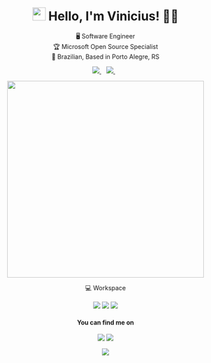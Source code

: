 

<h1 align='center'>
  <img src="https://media.giphy.com/media/hvRJCLFzcasrR4ia7z/giphy.gif" width="30px" height="30px"> Hello, I'm Vinicius!
👨‍💻
</h1>

<p align='center'>
  🖥 Software Engineer</br>
🏆 Microsoft Open Source Specialist</br>
🏡 Brazilian, Based in Porto Alegre, RS
</p>



<p align='center'>
  
  <!--<a href="https://wa.me/5521?text=Olá!%20Vinicius">
    <img src="https://img.shields.io/badge/WHATSAPP-%2325D366.svg?&style=for-the-badge&logo=whatsapp&logoColor=white" />    
  </a>&nbsp;&nbsp;-->
  <a href="https://www.linkedin.com/in/viniciusarcanjo/">
    <img src="https://img.shields.io/badge/linkedin-%230077B5.svg?&style=for-the-badge&logo=linkedin&logoColor=white" />
  </a>&nbsp;&nbsp;
  <a href="#">
    <img src="https://img.shields.io/badge/instagram-%23E4405F.svg?&style=for-the-badge&logo=instagram&logoColor=white" />        
  </a>&nbsp;&nbsp;
  
</p>

<p align='center'>
  <a href="#"><img src="https://github-readme-stats.vercel.app//api?username=vinicius-arcanjo&count_private=true&show_icons=true&theme=dracula" width="450"></a>
</p>

<p align='center'>
  💻 Workspace<br/><br/>

  <img src="https://img.shields.io/badge/Apple-MacBook_Air_2021-999999?style=for-the-badge&logo=apple&logoColor=white" />
  <img src="https://img.shields.io/badge/Chip-M1-fa6956?style=for-the-badge&logo=apple&logoColor=white" />
  <img src="https://img.shields.io/badge/RAM-8GB-%230071C5.svg?&style=for-the-badge&logoColor=white" />

</p>

<h4 align='center'>You can find me on</h4>
<p align='center'>
 <a href="#"><img src="https://img.shields.io/badge/YouTube-FF0000?style=for-the-badge&logo=youtube&logoColor=white"></a>
 <a href="https://arcanjo.dev"><img src="https://img.shields.io/badge/Website-0A0A0A?style=for-the-badge&logo=dev-dot-to&logoColor=white"></a>

  <!-- 📫 Mail: <a href='mailto:vinicius.arcanjo@azul.ws'>vinicius.arcanjo@azul.ws</a> -->
</p>
<p align='center'>
  <img src="https://badges.pufler.dev/visits/vinicius-arcanjo/vinicius-arcanjo">
</p>
